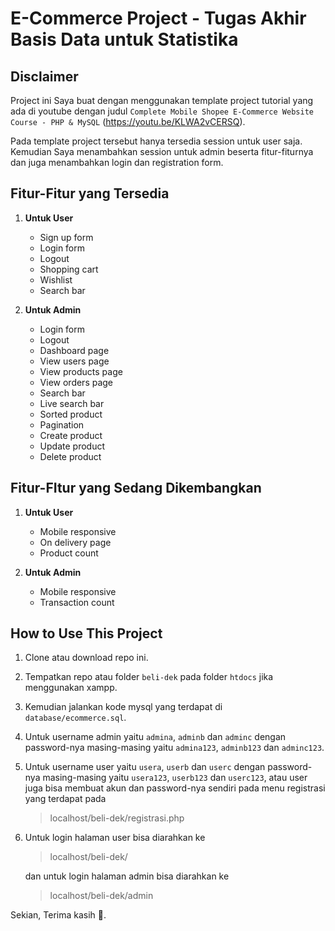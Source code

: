 # E-Commerce Project - Tugas Akhir Basis Data untuk Statistika


## Disclaimer

Project ini Saya buat dengan menggunakan template project tutorial yang ada di youtube dengan judul `Complete Mobile Shopee E-Commerce Website Course - PHP & MySQL` (https://youtu.be/KLWA2vCERSQ).

Pada template project tersebut hanya tersedia session untuk user saja. Kemudian Saya menambahkan session untuk admin beserta fitur-fiturnya dan juga menambahkan login dan registration form.


## Fitur-Fitur yang Tersedia

1. **Untuk User**
   - Sign up form
   - Login form
   - Logout
   - Shopping cart
   - Wishlist
   - Search bar

2. **Untuk Admin**
   - Login form
   - Logout
   - Dashboard page
   - View users page
   - View products page
   - View orders page
   - Search bar
   - Live search bar
   - Sorted product
   - Pagination
   - Create product
   - Update product
   - Delete product


## Fitur-FItur yang Sedang Dikembangkan

1. **Untuk User**
   - Mobile responsive
   - On delivery page
   - Product count

2. **Untuk Admin**
   - Mobile responsive
   - Transaction count


## How to Use This Project

1. Clone atau download repo ini.
2. Tempatkan repo atau folder `beli-dek` pada folder `htdocs` jika menggunakan xampp.
3. Kemudian jalankan kode mysql yang terdapat di `database/ecommerce.sql`.
4. Untuk username admin yaitu `admina`, `adminb` dan `adminc` dengan password-nya masing-masing yaitu `admina123`, `adminb123` dan `adminc123`.
5. Untuk username user yaitu `usera`, `userb` dan `userc` dengan password-nya masing-masing yaitu `usera123`, `userb123` dan `userc123`, atau user juga bisa membuat akun dan password-nya sendiri pada menu registrasi yang terdapat pada
   > localhost/beli-dek/registrasi.php

6. Untuk login halaman user bisa diarahkan ke
   > localhost/beli-dek/

   dan untuk login halaman admin bisa diarahkan ke
   > localhost/beli-dek/admin


Sekian, Terima kasih 🙏.